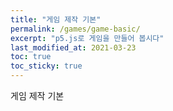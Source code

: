 ```yaml
---
title: "게임 제작 기본"
permalink: /games/game-basic/
excerpt: "p5.js로 게임을 만들어 봅시다"
last_modified_at: 2021-03-23
toc: true
toc_sticky: true
---
```


게임 제작 기본